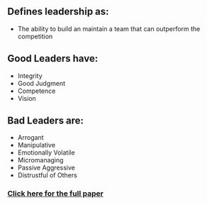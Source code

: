 <!--
.. title: Robert Hogan on What We Know About Leadership
.. slug: robert_hogan_what_we_know
.. date: 2019-03-23 08:20:00 UTC
.. tags: competencies
.. category:
.. link: 
.. description: Content pulled from paper titled, What We Know About Leadership by Robert Hogan and Robert Kaiser.
Paper is available at www.hoganassessments.com.
.. type: text
-->

## Defines leadership as:
- The ability to build an maintain a team that can outperform the competition
## Good Leaders have:
- Integrity
- Good Judgment
- Competence
- Vision
## Bad Leaders are:
- Arrogant
- Manipulative
- Emotionally Volatile
- Micromanaging
- Passive Aggressive
- Distrustful of Others

### [Click here for the full paper](https://www.hoganassessments.com/wp-content/uploads/2014/08/What-We-Know_F_0.pdf)
